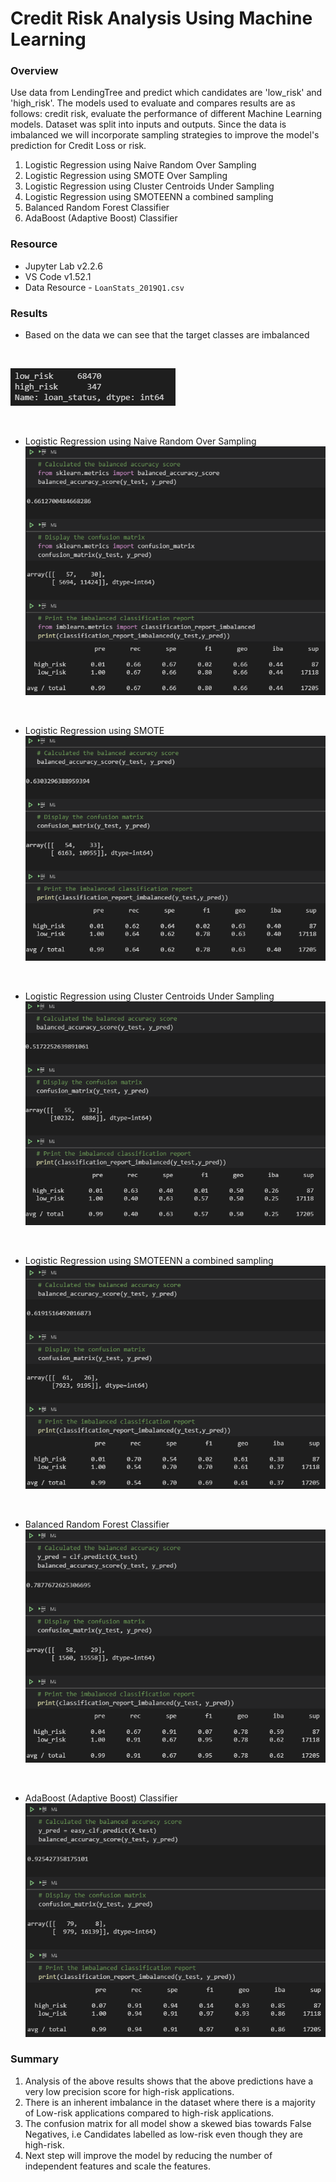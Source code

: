 # Credit Risk Analysis Using Machine Learning

### Overview
Use data from LendingTree and predict which candidates are 'low_risk' and 'high_risk'. The models used to evaluate and compares results are as follows:
credit risk, evaluate the performance of different Machine Learning models. Dataset was split into inputs and outputs. Since the data is imbalanced we will incorporate sampling strategies to improve the model's prediction for Credit Loss or risk.
 1. Logistic Regression using Naive Random Over Sampling
 2. Logistic Regression using SMOTE Over Sampling
 3. Logistic Regression using Cluster Centroids Under Sampling
 4. Logistic Regression using SMOTEENN a combined sampling
 5. Balanced Random Forest Classifier
 6. AdaBoost (Adaptive Boost) Classifier

### Resource
 - Jupyter Lab v2.2.6
 - VS Code v1.52.1
 - Data Resource - `LoanStats_2019Q1.csv`

### Results
 - Based on the data we can see that the target classes are imbalanced

<br>

 ![imbalanced_classes](Resources/imbalanced_class.png)

<br>

 - Logistic Regression using Naive Random Over Sampling
 ![oversampling_results](Resources/oversampling_results.png)

<br>

 - Logistic Regression using SMOTE
 ![oversampling_results](Resources/SMOTE_result.png)

<br>

 - Logistic Regression using Cluster Centroids Under Sampling
 ![undersampling_results](Resources/undersampling_result.png)

<br>

- Logistic Regression using SMOTEENN a combined sampling
![SMOTEEN](Resources/SMOTEEN_result.png)

<br>

- Balanced Random Forest Classifier
![balancedrandomclassifier](Resources/balancedrt_result.png)

<br>

- AdaBoost (Adaptive Boost) Classifier
![EasyEnsembleClassifier](Resources/easy_results.png)


### Summary

1. Analysis of the above results shows that the above predictions have a very low precision score for high-risk applications.
2. There is an inherent imbalance in the dataset where there is a majority of Low-risk applications compared to high-risk applications.
3. The confusion matrix for all model show a skewed bias towards False Negatives, i.e Candidates labelled as low-risk even though they are high-risk.
4. Next step will improve the model by reducing the number of independent features and scale the features. 